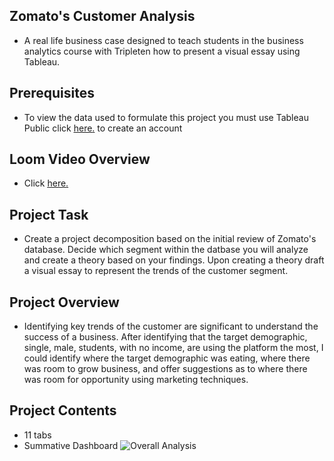 ## Zomato's Customer Analysis
* A real life business case designed to teach students in the business analytics course with Tripleten how to present a visual essay using Tableau.
## Prerequisites
* To view the data used to formulate this project you must use Tableau Public click  <a href='https://id.tableau.com/register?clientId=wcS7HwY98qdfgBREHT7Xoln7ipc75U0a' target=_blank><u>here</u>.</a> to create an account
## Loom Video Overview
* Click <a href='https://www.loom.com/share/23312c249b6b4c65ba9698f816577cca?sid=4abcab34-45ba-48ab-8720-4e03aeeed1cc' target=_blank><u>here</u>.</a>
## Project Task
* Create a project decomposition based on the initial review of Zomato's database. Decide which segment within the datbase you will analyze and create a theory based on your findings. Upon creating a theory draft a visual essay to represent the trends of the customer segment.
## Project Overview
  * Identifying key trends of the customer are significant to understand the success of a business. After identifying that the target demographic, single, male, students, with no income, are using the platform the most, I could identify where the target demographic was eating, where there was room to grow business, and offer suggestions as to where there was room for opportunity using marketing techniques.
## Project Contents
* 11 tabs
* Summative Dashboard 
    ![Overall Analysis](https://github.com/jasminerc23/Data_Projects_Tripleten/assets/165707643/7cd86ddd-ad81-4ac8-862d-1e7e3ee65bb3)



